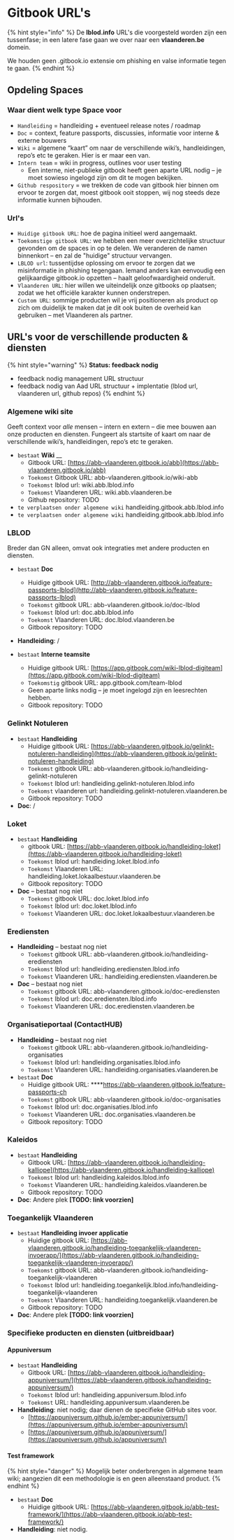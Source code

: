 # Gitbook URL's

{% hint style="info" %}
De **lblod.info** URL's die voorgesteld worden zijn een tussenfase; in een latere fase gaan we over naar een **vlaanderen.be** domein.

We houden geen .gitbook.io extensie om phishing en valse informatie tegen te gaan.
{% endhint %}

## **Opdeling Spaces**

### Waar dient welk type Space voor

* `Handleiding` = handleiding + eventueel release notes / roadmap
* `Doc` = context, feature passports, discussies, informatie voor interne & externe bouwers
* `Wiki` = algemene “kaart” om naar de verschillende wiki’s, handleidingen, repo’s etc te geraken. Hier is er maar een van.
* `Intern team` = wiki in progress, outlines voor user testing
  * Een interne, niet-publieke gitbook heeft geen aparte URL nodig – je moet sowieso ingelogd zijn om dit te mogen bekijken.
* `Github respository` = we trekken de code van gitbook hier binnen om ervoor te zorgen dat, moest gitbook ooit stoppen, wij nog steeds deze informatie kunnen bijhouden.

### Url's

* `Huidige gitbook URL`: hoe de pagina initieel werd aangemaakt.
* `Toekomstige gitbook URL`: we hebben een meer overzichtelijke structuur gevonden om de spaces in op te delen. We veranderen de namen binnenkort – en zal de "huidige" structuur vervangen.
* `LBLOD url`: tussentijdse oplossing om ervoor te zorgen dat we misinformatie in phishing tegengaan. Iemand anders kan eenvoudig een gelijkaardige gitbook.io opzetten – haalt geloofwaardigheid onderuit.
* `Vlaanderen URL`: hier willen we uiteindelijk onze gitbooks op plaatsen; zodat we het officiële karakter kunnen onderstrepen.
* `Custom URL`: sommige producten wil je vrij positioneren als product op zich om duidelijk te maken dat je dit ook buiten de overheid kan gebruiken – met Vlaanderen als partner.

## URL's voor de verschillende producten & diensten

{% hint style="warning" %}
**Status: feedback nodig**

* feedback nodig management URL structuur
* feedback nodig van Aad URL structuur + implentatie \(lblod url, vlaanderen url, github repos\)
{% endhint %}

### **Algemene wiki site**

Geeft context voor _alle_ mensen – intern en extern – die mee bouwen aan onze producten en diensten. Fungeert als startsite of kaart om naar de verschillende wiki’s, handleidingen, repo’s etc te geraken.

* `bestaat` **Wiki** __
  * Gitbook URL: [https://abb-vlaanderen.gitbook.io/abb](https://abb-vlaanderen.gitbook.io/abb)
  * `Toekomst` Gitbook URL: abb-vlaanderen.gitbook.io/wiki-abb
  * `Toekomst` lblod url: wiki.abb.lblod.info
  * `Toekomst` Vlaanderen URL: wiki.abb.vlaanderen.be 
  * Github repository: TODO 
* `te verplaatsen onder algemene wiki` handleiding.gitbook.abb.lblod.info 
* `te verplaatsen onder algemene wiki` handleiding.gitbook.abb.lblod.info 

### **LBLOD**

Breder dan GN alleen, omvat ook integraties met andere producten en diensten.

* `bestaat` **Doc**

  * Huidige gitbook URL: [http://abb-vlaanderen.gitbook.io/feature-passports-lblod](http://abb-vlaanderen.gitbook.io/feature-passports-lblod)
  * `Toekomst` gitbook URL: abb-vlaanderen.gitbook.io/doc-lblod
  * `Toekomst` lblod url: doc.abb.lblod.info
  * `Toekomst` Vlaanderen URL: doc.lblod.vlaanderen.be 
  * Gitbook repository: TODO

* **Handleiding**: / 
* `bestaat` **Interne teamsite**
  * Huidige gitbook URL: [https://app.gitbook.com/wiki-lblod-digiteam](https://app.gitbook.com/wiki-lblod-digiteam)
  * `Toekomstig` gitbook URL: app.gitbook.com/team-lblod
  * Geen aparte links nodig – je moet ingelogd zijn en leesrechten hebben. 
  * Gitbook repository: TODO

### **Gelinkt Notuleren**

* `bestaat` **Handleiding**
  * Huidige gitbook URL: [https://abb-vlaanderen.gitbook.io/gelinkt-notuleren-handleiding](https://abb-vlaanderen.gitbook.io/gelinkt-notuleren-handleiding)
  * `Toekomst` gitbook URL: abb-vlaanderen.gitbook.io/handleiding-gelinkt-notuleren
  * `Toekomst` lblod url: handleiding.gelinkt-notuleren.lblod.info
  * `Toekomst` vlaanderen url: handleiding.gelinkt-notuleren.vlaanderen.be 
  * Gitbook repository: TODO 
* **Doc**: /

### **Loket**

* `bestaat` **Handleiding**
  * gitbook URL: [https://abb-vlaanderen.gitbook.io/handleiding-loket](https://abb-vlaanderen.gitbook.io/handleiding-loket)
  * `Toekomst` lblod url: handleiding.loket.lblod.info
  * `Toekomst` Vlaanderen URL: handleiding.loket.lokaalbestuur.vlaanderen.be 
  * Gitbook repository: TODO 
* **Doc** – bestaat nog niet
  * `Toekomst` gitbook URL: doc.loket.lblod.info
  * `Toekomst` lblod url: doc.loket.lblod.info
  * `Toekomst` Vlaanderen URL: doc.loket.lokaalbestuur.vlaanderen.be

### **Erediensten**   

* **Handleiding** – bestaat nog niet
  * `Toekomst` gitbook URL: abb-vlaanderen.gitbook.io/handleiding-erediensten
  * `Toekomst` lblod url: handleiding.erediensten.lblod.info
  * `Toekomst` Vlaanderen URL: handleiding.erediensten.vlaanderen.be 
* **Doc** – bestaat nog niet
  * `Toekomst` gitbook URL: abb-vlaanderen.gitbook.io/doc-erediensten
  * `Toekomst` lblod url: doc.erediensten.lblod.info
  * `Toekomst` Vlaanderen URL: doc.erediensten.vlaanderen.be

### Organisatieportaal \(**ContactHUB**\)

* **Handleiding** – bestaat nog niet
  * `Toekomst` gitbook URL: abb-vlaanderen.gitbook.io/handleiding-organisaties
  * `Toekomst` lblod url: handleiding.organisaties.lblod.info
  * `Toekomst` Vlaanderen URL: handleiding.organisaties.vlaanderen.be
* `bestaat` **Doc**
  * Huidige gitbook URL: ****[https://abb-vlaanderen.gitbook.io/feature-passports-ch ](https://abb-vlaanderen.gitbook.io/feature-passports-ch%20)
  * `Toekomst` gitbook URL: abb-vlaanderen.gitbook.io/doc-organisaties
  * `Toekomst` lblod url: doc.organisaties.lblod.info
  * `Toekomst` Vlaanderen URL: doc.organisaties.vlaanderen.be 
  * Gitbook repository: TODO

### **Kaleidos**

* `bestaat` **Handleiding**
  * Gitbook URL: [https://abb-vlaanderen.gitbook.io/handleiding-kalliope](https://abb-vlaanderen.gitbook.io/handleiding-kalliope)
  * `Toekomst` lblod url: handleiding.kaleidos.lblod.info
  * `Toekomst` Vlaanderen URL: handleiding.kaleidos.vlaanderen.be 
  * Gitbook repository: TODO
* **Doc**: Andere plek **\[TODO: link voorzien\]**

### **Toegankelijk Vlaanderen**

* `bestaat` **Handleiding invoer applicatie**
  * Huidige gitbook URL: [https://abb-vlaanderen.gitbook.io/handleiding-toegankelijk-vlaanderen-invoerapp/](https://abb-vlaanderen.gitbook.io/handleiding-toegankelijk-vlaanderen-invoerapp/)
  * `Toekomst` gitbook URL: abb-vlaanderen.gitbook.io/handleiding-toegankelijk-vlaanderen
  * `Toekomst` lblod url: handleiding.toegankelijk.lblod.info/handleiding-toegankelijk-vlaanderen
  * `Toekomst` Vlaanderen URL: handleiding.toegankelijk.vlaanderen.be 
  * Gitbook repository: TODO
* **Doc**: Andere plek **\[TODO: link voorzien\]**

### **Specifieke producten en diensten \(uitbreidbaar\)**

#### **Appuniversum**

* `bestaat` **Handleiding**
  * Gitbook URL: [https://abb-vlaanderen.gitbook.io/handleiding-appuniversum/](https://abb-vlaanderen.gitbook.io/handleiding-appuniversum/)
  * `Toekomst` lblod url: handleiding.appuniversum.lblod.info
  * `Toekomst` URL: handleiding.appuniversum.vlaanderen.be 
* **Handleiding**: niet nodig; daar dienen de specifieke GitHub sites voor.
  * [https://appuniversum.github.io/ember-appuniversum/](https://appuniversum.github.io/ember-appuniversum/)
  * [https://appuniversum.github.io/appuniversum/](https://appuniversum.github.io/appuniversum/)

#### Test framework

{% hint style="danger" %}
Mogelijk beter onderbrengen in algemene team wiki; aangezien dit een methodologie is en geen alleenstaand product.
{% endhint %}

* `bestaat` **Doc**
  * Huidige gitbook URL: [https://abb-vlaanderen.gitbook.io/abb-test-framework/](https://abb-vlaanderen.gitbook.io/abb-test-framework/) 
* **Handleiding**: niet nodig.

